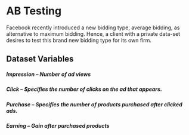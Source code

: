# AB Testing
Facebook recently introduced a new bidding type, average bidding, as alternative to maximum bidding.
Hence, a client with a private data-set desires to test this brand new bidding type for its own firm.

## Dataset Variables
##### Impression – Number of ad views
##### Click – Specifies the number of clicks on the ad that appears.
##### Purchase – Specifies the number of products purchased after clicked ads.
##### Earning – Gain after purchased products
